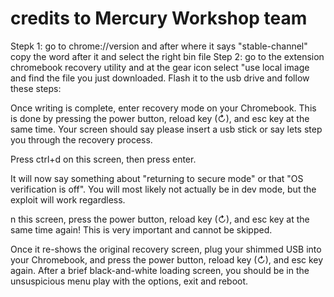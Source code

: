 # credits to Mercury Workshop team

Stepk 1: go to chrome://version and after where it says "stable-channel" copy the word after it and select the right bin file
Step 2: go to the extension chromebook recovery utility and at the gear icon select "use local image and find the file you just downloaded. Flash it to the usb drive and follow these steps: 

Once writing is complete, enter recovery mode on your Chromebook. This is done by pressing the power button, reload key (↻), and esc key at the same time. Your screen should say please insert a usb stick or say lets step you through the recovery process.

Press ctrl+d on this screen, then press enter.

It will now say something about "returning to secure mode" or that "OS verification is off". You will most likely not actually be in dev mode, but the exploit will work regardless.

n this screen, press the power button, reload key (↻), and esc key at the same time again! This is very important and cannot be skipped.

Once it re-shows the original recovery screen, plug your shimmed USB into your Chromebook, and press the power button, reload key (↻), and esc key again. After a brief black-and-white loading screen, you should be in the unsuspicious menu play with the options, exit and reboot.

